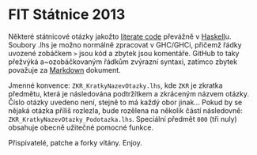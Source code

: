 FIT Státnice 2013
=================

Některé státnicové otázky jakožto [literate code](http://en.wikipedia.org/wiki/Literate_programming) převážně v [Haskell](http://www.haskell.org/haskellwiki/Haskell)u.
Soubory .lhs je možno normálně zpracovat v GHC/GHCi, přičemž řádky uvozené zobáčkem `>` jsou kód a zbytek jsou komentáře.
GitHub to taky přežvýká a~ozobáčkovaným řádkům zvýrazní syntaxi, zatímco zbytek považuje za [Markdown](http://daringfireball.net/projects/markdown/syntax) dokument.

Jmenné konvence: `ZKR_KratkyNazevOtazky.lhs`, kde `ZKR` je zkratka předmětu, která je následována podtržítkem a zkráceným názvem otázky.
Číslo otázky uvedeno není, stejně to má každý obor jinak...
Pokud by se nějaká otázka příliš rozlezla, bude rozělena na několik částí následovně: `ZKR_KratkyNazevOtazky_Podotazka.lhs`.
Speciální předmět `000` (tři nuly) obsahuje obecně užitečné pomocné funkce.

Přispivatelé, patche a forky vítány. Enjoy.
